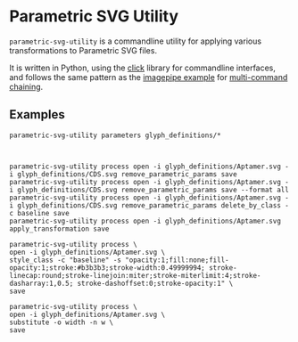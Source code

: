 # Parametric SVG Utility

`parametric-svg-utility` is a commandline utility for applying various transformations to Parametric SVG files.

It is written in Python, using the [click](https://click.palletsprojects.com) library for commandline interfaces, and follows the same pattern as the [imagepipe example](https://github.com/pallets/click/blob/master/examples/imagepipe/imagepipe.py) for [multi-command chaining](https://click.palletsprojects.com/en/7.x/commands/#multi-command-chaining).



## Examples

```
parametric-svg-utility parameters glyph_definitions/*



parametric-svg-utility process open -i glyph_definitions/Aptamer.svg -i glyph_definitions/CDS.svg remove_parametric_params save
parametric-svg-utility process open -i glyph_definitions/Aptamer.svg -i glyph_definitions/CDS.svg remove_parametric_params save --format all
parametric-svg-utility process open -i glyph_definitions/Aptamer.svg -i glyph_definitions/CDS.svg remove_parametric_params delete_by_class -c baseline save 
parametric-svg-utility process open -i glyph_definitions/Aptamer.svg apply_transformation save 

parametric-svg-utility process \
open -i glyph_definitions/Aptamer.svg \
style_class -c "baseline" -s "opacity:1;fill:none;fill-opacity:1;stroke:#b3b3b3;stroke-width:0.49999994; stroke-linecap:round;stroke-linejoin:miter;stroke-miterlimit:4;stroke-dasharray:1,0.5; stroke-dashoffset:0;stroke-opacity:1" \
save

parametric-svg-utility process \
open -i glyph_definitions/Aptamer.svg \
substitute -o width -n w \
save

```
